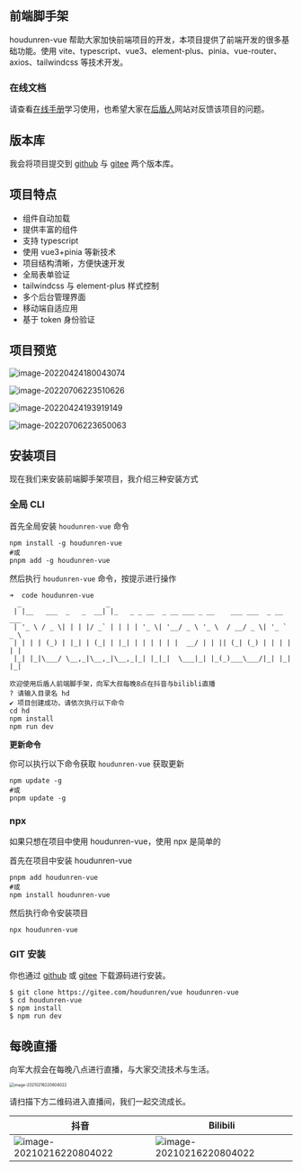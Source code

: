 ## 前端脚手架

houdunren-vue 帮助大家加快前端项目的开发，本项目提供了前端开发的很多基础功能。使用 vite、typescript、vue3、element-plus、pinia、vue-router、axios、tailwindcss 等技术开发。

### 在线文档

请查看[在线手册](https://doc.houdunren.com/houdunren-vue/1%20%E5%9F%BA%E7%A1%80%E7%9F%A5%E8%AF%86.html)学习使用，也希望大家在[后盾人](https://www.houdunren.com/)网站对反馈该项目的问题。

## 版本库

我会将项目提交到 [github](https://github.com/houdunwang/vue) 与 [gitee](https://gitee.com/houdunren/vue) 两个版本库。

## 项目特点

- 组件自动加载
- 提供丰富的组件
- 支持 typescript
- 使用 vue3+pinia 等新技术
- 项目结构清晰，方便快速开发
- 全局表单验证
- tailwindcss 与 element-plus 样式控制
- 多个后台管理界面
- 移动端自适应用
- 基于 token 身份验证

## 项目预览

![image-20220424180043074](https://raw.githubusercontent.com/houdunwang/vue/master/core/assets/image-202204241800430745.jpg)

![image-20220706223510626](https://raw.githubusercontent.com/houdunwang/vue/master/core/assets/image-20220706223510625.jpg)

![image-20220424193919149](https://raw.githubusercontent.com/houdunwang/vue/master/core/assets/image-20220706223604418.jpg)

![image-20220706223650063](https://raw.githubusercontent.com/houdunwang/vue/master/core/assets/image-20220706223650063.jpg)

## 安装项目

现在我们来安装前端脚手架项目，我介绍三种安装方式

### 全局 CLI

首先全局安装 `houdunren-vue` 命令

```
npm install -g houdunren-vue
#或
pnpm add -g houdunren-vue
```

然后执行 `houdunren-vue` 命令，按提示进行操作

```
➜  code houdunren-vue
  _                     _
 | |__   ___  _   _  __| |_   _ _ __  _ __ ___ _ __    ___ ___  _ __ ___
 | '_ \ / _ \| | | |/ _` | | | | '_ \| '__/ _ \ '_ \  / __/ _ \| '_ ` _ \
 | | | | (_) | |_| | (_| | |_| | | | | | |  __/ | | || (_| (_) | | | | | |
 |_| |_|\___/ \__,_|\__,_|\__,_|_| |_|_|  \___|_| |_(_)___\___/|_| |_| |_|

欢迎使用后盾人前端脚手架，向军大叔每晚8点在抖音与bilibli直播
? 请输入目录名 hd
✔ 项目创建成功，请依次执行以下命令
cd hd
npm install
npm run dev
```

**更新命令**

你可以执行以下命令获取 `houdunren-vue` 获取更新

```
npm update -g
#或
pnpm update -g
```

### npx

如果只想在项目中使用 houdunren-vue，使用 npx 是简单的

首先在项目中安装 houdunren-vue

```
pnpm add houdunren-vue
#或
npm install houdunren-vue
```

然后执行命令安装项目

```
npx houdunren-vue
```

### GIT 安装

你也通过 [github](https://github.com/houdunwang/vue) 或 [gitee](https://gitee.com/houdunren/vue) 下载源码进行安装。

```
$ git clone https://gitee.com/houdunren/vue houdunren-vue
$ cd houdunren-vue
$ npm install
$ npm run dev
```

## 每晚直播

向军大叔会在每晚八点进行直播，与大家交流技术与生活。

<img src="https://raw.githubusercontent.com/houdunwang/vue/master/core/assets/xj.jpg" alt="image-20210216220804022" style="zoom:50%;" />

请扫描下方二维码进入直播间，我们一起交流成长。

| 抖音 | Bilibili |
| --- | --- |
| ![image-20210216220804022](https://raw.githubusercontent.com/houdunwang/vue/master/core/assets/douyin.jpg) | ![image-20210216220804022](https://raw.githubusercontent.com/houdunwang/vue/master/core/assets/bilibli.jpg) |
